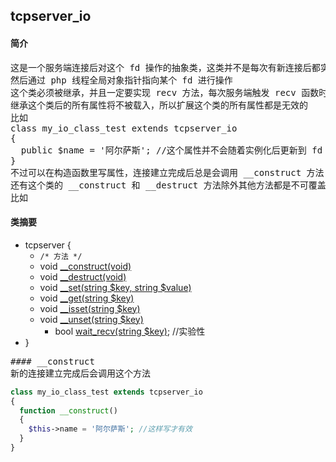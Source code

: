 ## tcpserver_io
#### 简介
<pre>
这是一个服务端连接后对这个 fd 操作的抽象类，这类并不是每次有新连接后都实例化一次，而是线程类初始化完成后紧跟着初始化一次
然后通过 php 线程全局对象指针指向某个 fd 进行操作
这个类必须被继承，并且一定要实现 recv 方法，每次服务端触发 recv 函数时候这个 fd 都至少有1个字节可读
继承这个类后的所有属性将不被载入，所以扩展这个类的所有属性都是无效的
比如
class my_io_class_test extends tcpserver_io
{
  public $name = '阿尔萨斯'; //这个属性并不会随着实例化后更新到 fd 的上下文
}
不过可以在构造函数里写属性，连接建立完成后总是会调用 __construct 方法
还有这个类的 __construct 和 __destruct 方法除外其他方法都是不可覆盖的
比如
</pre>
#### 类摘要
- tcpserver {
	- `/* 方法 */`
	- void [__construct(void)](tcpserver_io.md#__construct)
	- void [__destruct(void)](tcpserver_io.md#__destruct)
	- void [__set(string $key, string $value)](tcpserver_io.md#__set)
  - void [__get(string $key)](tcpserver_io.md#__get)
  - void [__isset(string $key)](tcpserver_io.md#__isset)
  - void [__unset(string $key)](tcpserver_io.md#__unset)
	- bool [wait_recv(string $key)](tcpserver_io.md#wait_recv); //实验性
- }
<pre>
#### __construct
新的连接建立完成后会调用这个方法
</pre>
```php
class my_io_class_test extends tcpserver_io
{
  function __construct()
  {
    $this->name = '阿尔萨斯'; //这样写才有效
  }
}
```
